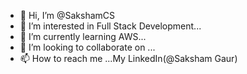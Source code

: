- 👋 Hi, I’m @SakshamCS
- 👀 I’m interested in Full Stack Development...
- 🌱 I’m currently learning AWS...
- 💞️ I’m looking to collaborate on ...
- 📫 How to reach me ...My LinkedIn(@Saksham Gaur)

<!---
SakshamCS/SakshamCS is a ✨ special ✨ repository because its `README.md` (this file) appears on your GitHub profile.
You can click the Preview link to take a look at your changes.
--->
